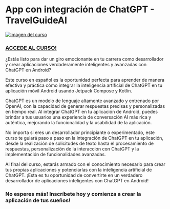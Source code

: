 # App con integración de ChatGPT - TravelGuideAI

[![imagen del curso](https://user-images.githubusercontent.com/16141845/217717369-64cadbe6-52a5-4c60-a697-d8bf7ba3768d.png)](https://www.udemy.com/course/crea-una-app-con-chatgpt-en-android/?referralCode=DB1DF5A71D43DD451D6B)

### [ACCEDE AL CURSO!](https://www.udemy.com/course/crea-una-app-con-chatgpt-en-android/?referralCode=DB1DF5A71D43DD451D6B)
  
¿Estás listo para dar un giro emocionante en tu carrera como desarrollador y crear aplicaciones verdaderamente inteligentes y avanzadas con ChatGPT en Android?

Este curso en español es la oportunidad perfecta para aprender de manera efectiva y práctica cómo integrar la inteligencia artificial de ChatGPT en tu aplicación móvil Android usando Jetpack Compose y Kotlin.

ChatGPT es un modelo de lenguaje altamente avanzado y entrenado por OpenAI, con la capacidad de generar respuestas precisas y personalizadas en tiempo real. Al integrar ChatGPT en tu aplicación de Android, puedes brindar a tus usuarios una experiencia de conversación AI más rica y auténtica, mejorando la funcionalidad y la usabilidad de la aplicación.

No importa si eres un desarrollador principiante o experimentado, este curso te guiará paso a paso en la integración de ChatGPT en tu aplicación, desde la realización de solicitudes de texto hasta el procesamiento de respuestas, personalización de la interacción con ChatGPT y la implementación de funcionalidades avanzadas.

Al final del curso, estarás armado con el conocimiento necesario para crear tus propias aplicaciones y potenciarlas con la inteligencia artificial de ChatGPT. ¡Esta es tu oportunidad de convertirte en un verdadero desarrollador de aplicaciones inteligentes con ChatGPT en Android!


### No esperes más! Inscríbete hoy y comienza a crear la aplicación de tus sueños!
